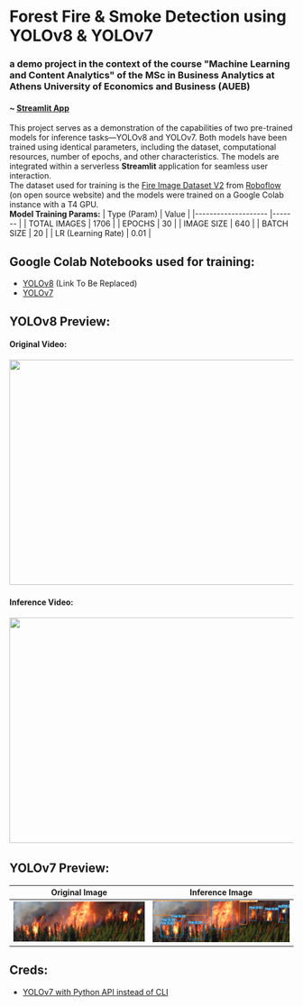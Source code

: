 # Forest Fire & Smoke Detection using YOLOv8 & YOLOv7
### a demo project in the context of the course "Machine Learning and Content Analytics" of the MSc in Business Analytics at Athens University of Economics and Business (AUEB)
#### ~ <a href="https://forestfiresmokedetection.streamlit.app/" target="_blank">Streamlit App</a>
This project serves as a demonstration of the capabilities of two pre-trained models for inference tasks—YOLOv8 and YOLOv7. Both models have been trained using identical parameters, including the dataset, computational resources, number of epochs, and other characteristics. The models are integrated within a serverless <b>Streamlit</b> application for seamless user interaction.<br>
The dataset used for training is the [Fire Image Dataset V2](https://universe.roboflow.com/kirzone/fire-iejes/dataset/2#) from [Roboflow](https://universe.roboflow.com/) (on open source website) and the models were trained on a Google Colab instance with a T4 GPU.<br>
<b>Model Training Params:</b>
| Type (Param)       	| Value 	|
|--------------------	|-------	|
| TOTAL IMAGES       	| 1706  	|
| EPOCHS             	| 30    	|
| IMAGE SIZE         	| 640   	|
| BATCH SIZE         	| 20    	|
| LR (Learning Rate) 	| 0.01  	|

## Google Colab Notebooks used for training:
- [YOLOv8](https://colab.research.google.com/drive/1oOhKRR0QGHGdBYt3ru9HHZj8VXdTlAv3) (Link To Be Replaced)
- [YOLOv7](https://colab.research.google.com/drive/1lWRhfprK58WxoUX5I38y3GW6-1rCWfzp#scrollTo=GD9gUQpaBxNa)

## YOLOv8 Preview:
#### Original Video:
<img src="preview_predictions/original_video.gif" width="1000" height="400" /><br>

#### Inference Video:
<img src="preview_predictions/processed_video.gif" width="1000" height="400" /><br>

## YOLOv7 Preview:
| Original Image                            | Inference Image                           |
| ----------------------------------- | ----------------------------------- |
| ![original](preview_predictions/original_img.jpeg) | ![predicted](preview_predictions/processed_img_yolov7.jpeg) |

## Creds:
- [YOLOv7 with Python API instead of CLI](https://github.com/kadirnar/yolov7-pip)
 